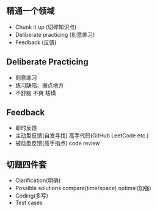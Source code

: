 ## 精通一个领域
- Chunk it up (切碎知识点)
- Deliberate practicing (刻意练习)
- Feedback (反馈)

## Deliberate Practicing
- 刻意练习
- 练习缺陷、弱点地方
- 不舒服 不爽 枯燥

## Feedback
- 即时反馈
- 主动型反馈(自发寻找)
    高手代码(GitHub LeetCode etc.)
- 被动型反馈(高手指点)
    code review

## 切题四件套
- Clarification(明确)
- Possible solutions
    compare(time/space)
    optimal(加强)
- Coding(多写)
- Test cases